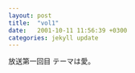 ```yaml
---
layout: post
title:  "vol1"
date:   2001-10-11 11:56:39 +0300
categories: jekyll update
---
```


放送第一回目 テーマは愛。
